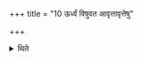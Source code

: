 +++
title = "10 ऊर्ध्वं विषुवत आवृत्तावृत्तेषु"

+++

<details><summary>थिते</summary>

ऊर्ध्वं विषुवत आवृत्तावृत्तेषु १०
</details>

